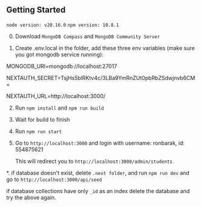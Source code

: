 ## Getting Started

`node version: v20.16.0`
`npm version: 10.8.1`

0. Download `MongoDB Compass` and `MongoDB Community Server`

1. Create .env.local in the folder, add these three env variables (make sure you got mongodb service running):

MONGODB_URI=mongodb://localhost:27017

NEXTAUTH_SECRET=TsjHs5blRKtv4c/3LBa9YmRnZUt0pbRbZSdwjnvb6CM=

NEXTAUTH_URL=http://localhost:3000/

2. Run `npm install` and `npm run build`
3. Wait for build to finish
4. Run `npm run start`
5. Go to `http://localhost:3000` and login with username: ronbarak, id: 554875621

   This will redirect you to `http://localhost:3000/admin/students`

\*. if database doesn't exist, delete `.next folder`,
and run `npm run dev` and go to `http://localhost:3000/api/seed`

if database collections have only `_id` as an index delete the database and try the above again.
